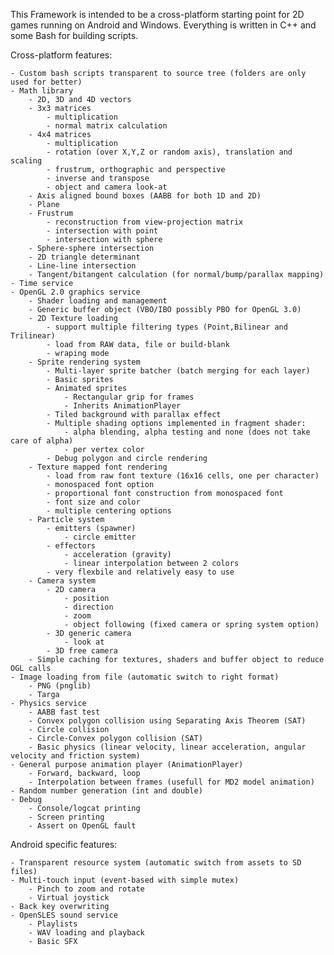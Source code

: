 This Framework is intended to be a cross-platform starting point for 2D games running on Android and Windows. Everything is written in C++ and some Bash for building scripts.

Cross-platform features:

	- Custom bash scripts transparent to source tree (folders are only used for better)
	- Math library
		- 2D, 3D and 4D vectors
		- 3x3 matrices
			- multiplication
			- normal matrix calculation
		- 4x4 matrices
			- multiplication
			- rotation (over X,Y,Z or random axis), translation and scaling
			- frustrum, orthographic and perspective
			- inverse and transpose
			- object and camera look-at
		- Axis aligned bound boxes (AABB for both 1D and 2D)
		- Plane
		- Frustrum
			- reconstruction from view-projection matrix
			- intersection with point
			- intersection with sphere
		- Sphere-sphere intersection
		- 2D triangle determinant
		- Line-line intersection
		- Tangent/bitangent calculation (for normal/bump/parallax mapping)
	- Time service
	- OpenGL 2.0 graphics service
		- Shader loading and management
		- Generic buffer object (VBO/IBO possibly PBO for OpenGL 3.0)
		- 2D Texture loading
			- support multiple filtering types (Point,Bilinear and Trilinear)
			- load from RAW data, file or build-blank
			- wraping mode
		- Sprite rendering system
			- Multi-layer sprite batcher (batch merging for each layer)
			- Basic sprites
			- Animated sprites
				- Rectangular grip for frames
				- Inherits AnimationPlayer
			- Tiled background with parallax effect
			- Multiple shading options implemented in fragment shader:
				- alpha blending, alpha testing and none (does not take care of alpha)
				- per vertex color
			- Debug polygon and circle rendering
		- Texture mapped font rendering
			- load from raw font texture (16x16 cells, one per character)
			- monospaced font option
			- proportional font construction from monospaced font
			- font size and color
			- multiple centering options
		- Particle system
			- emitters (spawner)
				- circle emitter
			- effectors 
				- acceleration (gravity)
				- linear interpolation between 2 colors
			- very flexbile and relatively easy to use
		- Camera system
			- 2D camera
				- position
				- direction
				- zoom
				- object following (fixed camera or spring system option)
			- 3D generic camera
				- look at
			- 3D free camera
		- Simple caching for textures, shaders and buffer object to reduce OGL calls
	- Image loading from file (automatic switch to right format)
		- PNG (pnglib)
		- Targa
	- Physics service
		- AABB fast test
		- Convex polygon collision using Separating Axis Theorem (SAT)
		- Circle collision
		- Circle-Convex polygon collision (SAT)
		- Basic physics (linear velocity, linear acceleration, angular velocity and friction system)
	- General purpose animation player (AnimationPlayer)
		- Forward, backward, loop
		- Interpolation between frames (usefull for MD2 model animation)
	- Random number generation (int and double)
	- Debug 
		- Console/logcat printing
		- Screen printing
		- Assert on OpenGL fault

Android specific features:

	- Transparent resource system (automatic switch from assets to SD files)
	- Multi-touch input (event-based with simple mutex)
		- Pinch to zoom and rotate
		- Virtual joystick
	- Back key overwriting
	- OpenSLES sound service
		- Playlists
		- WAV loading and playback
		- Basic SFX

